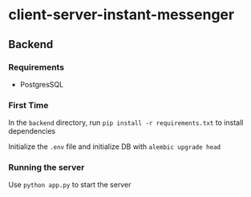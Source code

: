 # client-server-instant-messenger
## Backend
### Requirements
- PostgresSQL
### First Time
In the `backend` directory, run `pip install -r requirements.txt` to install dependencies

Initialize the `.env` file and initialize DB with 
`alembic upgrade head`

### Running the server
Use `python app.py` to start the server